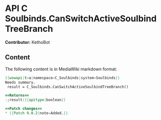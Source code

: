 # API C Soulbinds.CanSwitchActiveSoulbindTreeBranch

**Contributor:** KethoBot

## Content

The following content is in MediaWiki markdown format:

```mediawiki
{{wowapi|t=a|namespace=C_Soulbinds|system=Soulbinds}}
Needs summary.
 result = C_Soulbinds.CanSwitchActiveSoulbindTreeBranch()

==Returns==
:;result:{{apitype|boolean}}

==Patch changes==
* {{Patch 9.0.2|note=Added.}}
```